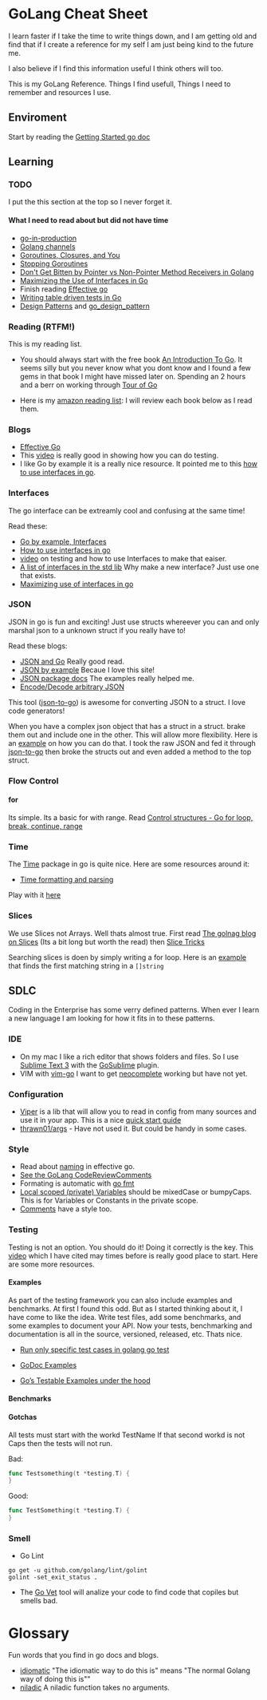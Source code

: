 # GoLang Cheat Sheet 

I learn faster if I take the time to write things down, and I am getting old and find that if I create a reference for my self I am just being kind to the future me.  

I also believe if I find this information useful I think others will too.

This is my GoLang Reference.  Things I find usefull, Things I need to remember and resources I use.

## Enviroment 

Start by reading the [Getting Started go doc](https://golang.org/doc/install#download)


## Learning

### TODO
I put the this section at the top so I never forget it.

#### What I need to read about but did not have time

- [go-in-production](http://peter.bourgon.org/go-in-production/)
- [Golang channels](http://guzalexander.com/2013/12/06/golang-channels-tutorial.html)
- [Goroutines, Closures, and You](https://blog.opsee.com/goroutines-closures-and-you-60aadcf285ba#.sgh39up7g)
- [Stopping Goroutines](https://medium.com/@matryer/stopping-goroutines-golang-1bf28799c1cb#.a2nvlmg0u)
- [Don't Get Bitten by Pointer vs Non-Pointer Method Receivers in Golang](https://nathanleclaire.com/blog/2014/08/09/dont-get-bitten-by-pointer-vs-non-pointer-method-receivers-in-golang/)
- [Maximizing the Use of Interfaces in Go](http://mwholt.blogspot.fr/2014/08/maximizing-use-of-interfaces-in-go.html)
- Finish reading [Effective go](https://golang.org/doc/effective_go.html)
- [Writing table driven tests in Go](http://dave.cheney.net/2013/06/09/writing-table-driven-tests-in-go)
- [Design Patterns](http://blog.ralch.com/categories/design-patterns/) and [go_design_pattern](https://github.com/monochromegane/go_design_pattern)


### Reading (RTFM!)

This is my reading list. 

- You should always start with the free book [An Introduction To Go](http://www.golang-book.com/books/intro).  It seems silly but you never know what you dont know and I found a few gems in that book I might have missed later on.  Spending an 2 hours and a berr on working through [Tour of Go](https://tour.golang.org/welcome/1)

- Here is my [amazon reading list](https://www.amazon.com/gp/registry/wishlist/HGQRISNNSBRH/ref=cm_wl_list_o_5?):  I will review each book below as I read them.



### Blogs

- [Effective Go](https://golang.org/doc/effective_go.html) 
- This [video](https://www.youtube.com/watch?v=ndmB0bj7eyw) is really good in showing how you can do testing.
- I like Go by example it is a really nice resource. It pointed me to this [how to use interfaces in go](http://jordanorelli.com/post/32665860244/how-to-use-interfaces-in-go).

### Interfaces

The go interface can be extreamly cool and confusing at the same time!  


Read these:

- [Go by example, Interfaces](https://gobyexample.com/interfaces)
- [How to use interfaces in go](http://jordanorelli.com/post/32665860244/how-to-use-interfaces-in-go)
- [video](https://www.youtube.com/watch?v=ndmB0bj7eyw) on testing and how to use Interfaces to make that eaiser. 
- [A list of interfaces in the std lib](http://sweetohm.net/article/go-interfaces.en.html) Why make a new interface?  Just use one that exists.
- [Maximizing use of interfaces in go](http://mwholt.blogspot.fr/2014/08/maximizing-use-of-interfaces-in-go.html) 

### JSON

JSON in go is fun and exciting!  Just use structs whereever you can and only marshal json to a unknown struct if you really have to!

Read these blogs:

- [JSON and Go](https://blog.golang.org/json-and-go) Really good read.
- [JSON by example](https://gobyexample.com/json) Becaue I love this site!
- [JSON package docs](https://golang.org/pkg/encoding/json/) The examples really helped me.
- [Encode/Decode arbitrary JSON](http://michaelheap.com/golang-encodedecode-arbitrary-json/)

This tool ([json-to-go](https://mholt.github.io/json-to-go/)) is awesome for converting JSON to a struct. I love code generators!

When you have a complex json object that has a struct in a struct. brake them out and include one in the other.  This will allow more flexibility.   Here is an [example](https://play.golang.org/p/hdwgvKpeQw) on how you can do that.   I took the raw JSON and fed it through [json-to-go](https://mholt.github.io/json-to-go/) then broke the structs out and even added a method to the top struct. 

### Flow Control

#### for

Its simple.  Its a basic for with range.  Read [Control structures - Go for loop, break, continue, range](http://golangtutorials.blogspot.com/2011/06/control-structures-go-for-loop-break.html)


### Time

The [Time](https://golang.org/pkg/time/) package in go is quite nice.  Here are some resources around it:

- [Time formatting and parsing](https://gobyexample.com/time-formatting-parsing)

Play with it [here](https://play.golang.org/p/DCPFKZ7hER)

### Slices 
We use Slices not Arrays.  Well thats almost true.  First read [The golnag blog on Slices](https://blog.golang.org/slices) (Its a bit long but worth the read) then [Slice Tricks](https://github.com/golang/go/wiki/SliceTricks)

Searching slices is doen by simply writing a for loop.  Here is an [example](https://play.golang.org/p/AiFBYScgXo) that finds the first matching string in a ```[]string```



## SDLC

Coding in the Enterprise has some verry defined patterns.  When ever I learn a new language I am looking for how it fits in to these patterns. 

### IDE

- On my mac I like a rich editor that shows folders and files.  So I use [Sublime Text 3](https://www.sublimetext.com/3) with the [GoSublime](https://github.com/DisposaBoy/GoSublime) plugin.  
- VIM with [vim-go](https://github.com/fatih/vim-go)  I want to get [neocomplete](https://github.com/Shougo/neocomplete.vim) working but have not yet. 

### Configuration

- [Viper](https://github.com/spf13/viper) is a lib that will allow you to read in config from many sources and use it in your app.  This is a nice [quick start guide](http://www.giantflyingsaucer.com/blog/?p=5157)
- [thrawn01/args](https://github.com/thrawn01/args) - Have not used it.  But could be handy in some cases.

### Style
- Read about [naming](https://golang.org/doc/effective_go.html#names) in effective go.
- [See the GoLang CodeReviewComments](https://github.com/golang/go/wiki/CodeReviewComments)
- Formating is automatic with [go fmt](https://golang.org/doc/effective_go.html#formatting)
- [Local scoped (private) Variables](http://www.golang-book.com/books/intro/4#section1) should be mixedCase or bumpyCaps.  This is for Variables or Constants in the private scope.
- [Comments](https://golang.org/doc/effective_go.html#Commentary) have a style too.

### Testing

Testing is not an option.  You should do it!  Doing it correctly is the key.  This [video](https://www.youtube.com/watch?v=ndmB0bj7eyw) which I have cited may times before is really good place to start.  Here are some more resources.

#### Examples

As part of the testing framework you can also include examples and benchmarks.  At first I found this odd.  But as I started thinking about it, I have come to like the idea.  Write test files, add some benchmarks, and some examples to document your API.  Now your tests, benchmarking and documentation is all in the source, versioned, released, etc.  Thats nice.

- [Run only specific test cases in golang go test](http://blog.gaku.net/match/)

- [GoDoc Examples](https://blog.golang.org/examples)
- [Go’s Testable Examples under the hood](https://hackernoon.com/gos-testable-examples-under-the-hood-4a4db8db447f#.zdyld0low)

#### Benchmarks

#### Gotchas

All tests must start with the workd TestName  If that second workd is not Caps then the tests will not run.  

Bad:
```go
func Testsomething(t *testing.T) {
}
```

Good:
```go
func TestSomething(t *testing.T) {
}

```



### Smell

- Go Lint  
```shell
go get -u github.com/golang/lint/golint
golint -set_exit_status .  
```


- The [Go Vet](https://golang.org/cmd/vet/) tool will analize your code to find code that copiles but smells bad. 


# Glossary

Fun words that you find in go docs and blogs.

- [idiomatic](https://en.wiktionary.org/wiki/idiomatic) "The idiomatic way to do this is" means "The normal Golang way of doing this is""
- [niladic](https://en.wiktionary.org/wiki/niladic) A niladic function takes no arguments.